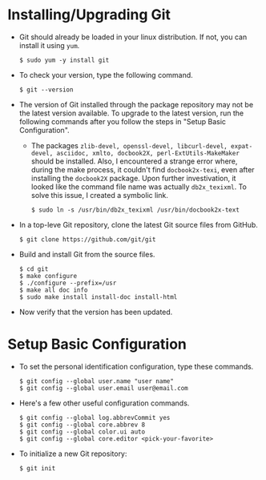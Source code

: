 Installing/Upgrading Git
========================

- Git should already be loaded in your linux distribution.  If not, you can install it using `yum`.
  ```
  $ sudo yum -y install git
  ```
  
- To check your version, type the following command.
  ```
  $ git --version
  ```
  
- The version of Git installed through the package repository may not be the latest version available.  To upgrade to the latest version, run the following commands after you follow the steps in "Setup Basic Configuration".
  - The packages `zlib-devel, openssl-devel, libcurl-devel, expat-devel, asciidoc, xmlto, docbook2X, perl-ExtUtils-MakeMaker` should be installed.  Also, I encountered a strange error where, during the make process, it couldn't find `docbook2x-texi`, even after installing the `docbook2X` package.  Upon further investivation, it looked like the command file name was actually `db2x_texixml`.  To solve this issue, I created a symbolic link.
    ```
    $ sudo ln -s /usr/bin/db2x_texixml /usr/bin/docbook2x-text
    ```

- In a top-leve Git repository, clone the latest Git source files from GitHub.
  ```
  $ git clone https://github.com/git/git
  ```
  
- Build and install Git from the source files.
  ```
  $ cd git
  $ make configure
  $ ./configure --prefix=/usr
  $ make all doc info
  $ sudo make install install-doc install-html
  ```
  
- Now verify that the version has been updated.

Setup Basic Configuration
=========================

- To set the personal identification configuration, type these commands.
  ```
  $ git config --global user.name "user name"
  $ git config --global user.email user@email.com
  ```
  
- Here's a few other useful configuration commands.
  ```
  $ git config --global log.abbrevCommit yes
  $ git config --global core.abbrev 8
  $ git config --global color.ui auto
  $ git config --global core.editor <pick-your-favorite>
  ```
  
- To initialize a new Git repository:
  ```
  $ git init
  ```
  

  
